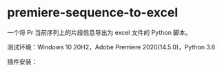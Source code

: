 # premiere-sequence-to-excel

一个将 Pr 当前序列上的片段信息导出为 excel 文件的 Python 脚本。



测试环境：Windows 10 20H2，Adobe Premiere 2020(14.5.0)，Python 3.6

插件安装：